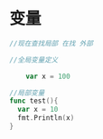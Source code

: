 # 变量

```go
//现在查找局部 在找 外部  

//全局变量定义

	var x = 100

//局部变量
func test(){
  var x = 10
  fmt.Println(x)
}
```

